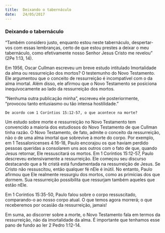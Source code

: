 ```yaml
---
title:  Deixando o tabernáculo
date:   24/05/2017
---
```


### Deixando o tabernáculo

“Também considero justo, enquanto estou neste tabernáculo, despertar-vos com essas lembranças, certo de que estou prestes a deixar o meu tabernáculo, como efetivamente nosso Senhor Jesus Cristo me revelou” (2Pe 1:13, 14).

Em 1956, Oscar Cullman escreveu um breve estudo intitulado Imortalidade da alma ou ressurreição dos mortos? O testemunho do Novo Testamento. Ele argumentou que o conceito de ressurreição é incompatível com o da alma imortal. Além disso, ele afirmou que o Novo Testamento se posiciona inequivocamente ao lado da ressurreição dos mortos.

“Nenhuma outra publicação minha”, escreveu ele posteriormente, “provocou tanto entusiasmo ou tão intensa hostilidade.”

`De acordo com 1 Coríntios 15:12-57, o que acontece na morte?`

Um estudo sobre morte e ressurreição no Novo Testamento tem convencido a maioria dos estudiosos do Novo Testamento de que Cullman tinha razão. O Novo Testamento, de fato, admite o conceito da ressurreição, não o de uma alma imortal que sobrevive à morte do corpo. Por exemplo, em 1 Tessalonicenses 4:16-18, Paulo encorajou os que haviam perdido pessoas queridas a consolarem uns aos outros com o fato de que, quando Jesus retornar, Ele ressuscitará os mortos. Em 1 Coríntios 15:12-57, Paulo descreveu extensivamente a ressurreição. Ele começou seu discurso destacando que a fé cristã está fundamentada na ressurreição de Jesus. Se Cristo não ressuscitou, então qualquer fé nEle é inútil. No entanto, Paulo afirmou que Ele realmente ressurgiu dos mortos, como as primícias dos que dormem. Sua ressurreição possibilita que ressurjam também aqueles que estão nEle.

Em 1 Coríntios 15:35-50, Paulo falou sobre o corpo ressuscitado, comparando-o ao nosso corpo atual. O que temos agora morrerá; o que receberemos por ocasião da ressurreição, jamais!

Em suma, ao discorrer sobre a morte, o Novo Testamento fala em termos da ressurreição, não da imortalidade da alma. É importante que tenhamos esse pano de fundo ao ler 2 Pedro 1:12-14.